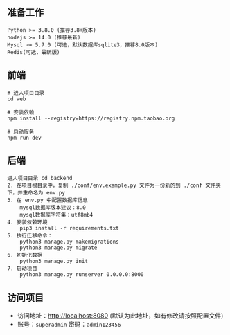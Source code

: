 ##  准备工作

```
Python >= 3.8.0 (推荐3.8+版本)
nodejs >= 14.0 (推荐最新)
Mysql >= 5.7.0 (可选，默认数据库sqlite3，推荐8.0版本)
Redis(可选，最新版)
```

##  前端

```
# 进入项目目录
cd web

# 安装依赖
npm install --registry=https://registry.npm.taobao.org

# 启动服务
npm run dev
```

##  后端

```
进入项目目录 cd backend
2. 在项目根目录中，复制 ./conf/env.example.py 文件为一份新的到 ./conf 文件夹下，并重命名为 env.py
3. 在 env.py 中配置数据库信息
	mysql数据库版本建议：8.0
	mysql数据库字符集：utf8mb4
4. 安装依赖环境
	pip3 install -r requirements.txt
5. 执行迁移命令：
	python3 manage.py makemigrations
	python3 manage.py migrate
6. 初始化数据
	python3 manage.py init
7. 启动项目
	python3 manage.py runserver 0.0.0.0:8000
```

##  访问项目

- 访问地址：[http://localhost:8080](https://gitee.com/link?target=http%3A%2F%2Flocalhost%3A8080) (默认为此地址，如有修改请按照配置文件)
- 账号：`superadmin` 密码：`admin123456`